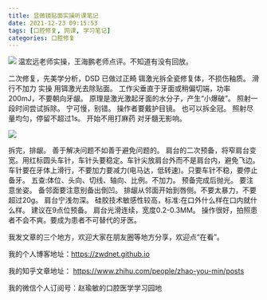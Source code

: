 ```yaml
---
title: 显微镜贴面实操听课笔记
date: 2021-12-23 09:15:53
tags: [口腔修复, 网课, 学习笔记]
categories: 口腔修复
---
```


![](https://zymblog-1258069789.cos.ap-chengdu.myqcloud.com/blog0275-tm/01.jpg)
温宏远老师实操，王海鹏老师点评。不知道有没有回放。

二次修复，先美学分析，DSD
已做过正畸
铒激光拆全瓷修复体，不损伤釉质。
滑行不加力
实操
用铒激光去除贴面。
工作尖垂直于牙面或稍偏切端，功率200mJ，不要朝向牙龈。
原理是激光激起牙面的水分子，产生“小爆破”。
照射一段时间尝试拆除。
宁可慢，别错。
操作者要戴护目镜。
也可以拆全冠。
照射尽量均匀，停留不超过1s。
开始不用打麻药
对牙髓无影响。

![](https://zymblog-1258069789.cos.ap-chengdu.myqcloud.com/blog0275-tm/02.jpg)

拆完，排龈。
善于解决问题不如善于避免问题的。
肩台的二次预备，将窄肩台变宽。用红标圆头车针，车针头要稳定。车针尖放肩台外而不是肩台内，避免飞边。
车针要在牙体上滑行，不要加力要减力(电马达，低转速)。只要车针不稳，要停止备牙。
五查:体位、头向、切线、轴向、比例。不加力。
预备完成后抛光。
要注意坐姿。
备邻面要注意别备出倒凹。
排龈从邻面开始到唇侧。不要太暴力，不要超过20g。
肩台宁浅勿深。
硅胶技术敏感性较高，标准:在口外什么样在口内就什么样。
建议在9点位预备。
肩台光滑连续，宽度0.2-0.3MM。
操作很好，拍照患者不会不爽。要成为患者不可替代的牙医。



我发文章的三个地方，欢迎大家在朋友圈等地方分享，欢迎点“在看”。

我的个人博客地址：https://zwdnet.github.io

我的知乎文章地址： https://www.zhihu.com/people/zhao-you-min/posts

我的微信个人订阅号：赵瑜敏的口腔医学学习园地

